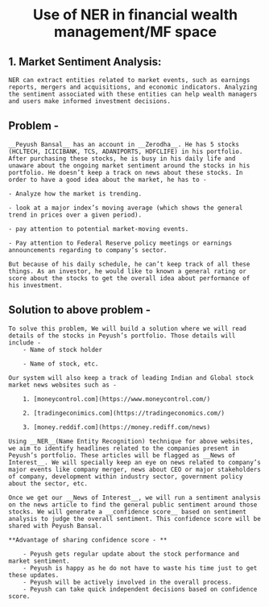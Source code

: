 <h1 align="center"> Use of NER in financial wealth management/MF space </h1>

<!-- ### Here are some of the key uses of NER in the financial wealth management/MF space: -->

## 1. Market Sentiment Analysis:

    NER can extract entities related to market events, such as earnings reports, mergers and acquisitions, and economic indicators. Analyzing the sentiment associated with these entities can help wealth managers and users make informed investment decisions.

<!-- # Use case –  -->

## Problem - 

    __Peyush Bansal__ has an account in __Zerodha__. He has 5 stocks (HCLTECH, ICICIBANK, TCS, ADANIPORTS, HDFCLIFE) in his portfolio. After purchasing these stocks, he is busy in his daily life and unaware about the ongoing market sentiment around the stocks in his portfolio. He doesn’t keep a track on news about these stocks. In order to have a good idea about the market, he has to -

    - Analyze how the market is trending.

    - look at a major index’s moving average (which shows the general trend in prices over a given period).

    - pay attention to potential market-moving events.

    - Pay attention to Federal Reserve policy meetings or earnings announcements regarding to company’s sector. 

    But because of his daily schedule, he can’t keep track of all these things. As an investor, he would like to known a general rating or score about the stocks to get the overall idea about performance of his investment.

## Solution to above problem - 

    To solve this problem, We will build a solution where we will read details of the stocks in Peyush’s portfolio. Those details will include - 
        - Name of stock holder
        
        - Name of stock, etc.

    Our system will also keep a track of leading Indian and Global stock market news websites such as - 

        1. [moneycontrol.com](https://www.moneycontrol.com/)

        2. [tradingeconimics.com](https://tradingeconomics.com/)

        3. [money.reddif.com](https://money.rediff.com/news)

    Using __NER__(Name Entity Recognition) technique for above websites, we aim to identify headlines related to the companies present in Peyush’s portfolio. These articles will be flagged as __News of Interest__. We will specially keep an eye on news related to company’s major events like company merger, news about CEO or major stakeholders of company, development within industry sector, government policy about the sector, etc.

    Once we get our __News of Interest__, we will run a sentiment analysis on the news article to find the general public sentiment around those stocks. We will generate a __confidence score__ based on sentiment analysis to judge the overall sentiment. This confidence score will be shared with Peyush Bansal.

    **Advantage of sharing confidence score - **

        - Peyush gets regular update about the stock performance and market sentiment.
        - Peyush is happy as he do not have to waste his time just to get these updates.
        - Peyush will be actively involved in the overall process.
        - Peyush can take quick independent decisions based on confidence score.
  



